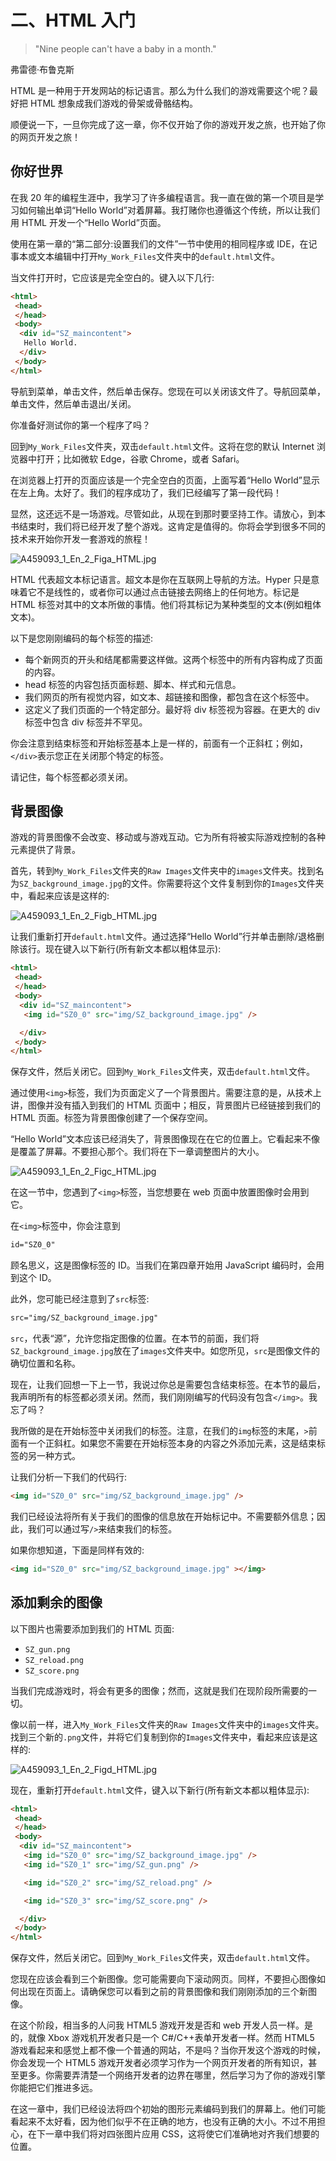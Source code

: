 # 二、HTML 入门

> "Nine people can't have a baby in a month."

弗雷德·布鲁克斯

HTML 是一种用于开发网站的标记语言。那么为什么我们的游戏需要这个呢？最好把 HTML 想象成我们游戏的骨架或骨骼结构。

顺便说一下，一旦你完成了这一章，你不仅开始了你的游戏开发之旅，也开始了你的网页开发之旅！

## 你好世界

在我 20 年的编程生涯中，我学习了许多编程语言。我一直在做的第一个项目是学习如何输出单词“Hello World”对着屏幕。我打赌你也遵循这个传统，所以让我们用 HTML 开发一个“Hello World”页面。

使用在第一章的“第二部分:设置我们的文件”一节中使用的相同程序或 IDE，在记事本或文本编辑中打开`My_Work_Files`文件夹中的`default.html`文件。

当文件打开时，它应该是完全空白的。键入以下几行:

```html
<html>
 <head>
 </head>
 <body>
  <div id="SZ_maincontent">
   Hello World.
  </div>
 </body>
</html>

```

导航到菜单，单击文件，然后单击保存。您现在可以关闭该文件了。导航回菜单，单击文件，然后单击退出/关闭。

你准备好测试你的第一个程序了吗？

回到`My_Work_Files`文件夹，双击`default.html`文件。这将在您的默认 Internet 浏览器中打开；比如微软 Edge，谷歌 Chrome，或者 Safari。

在浏览器上打开的页面应该是一个完全空白的页面，上面写着“Hello World”显示在左上角。太好了。我们的程序成功了，我们已经编写了第一段代码！

显然，这还远不是一场游戏。尽管如此，从现在到那时要坚持工作。请放心，到本书结束时，我们将已经开发了整个游戏。这肯定是值得的。你将会学到很多不同的技术来开始你开发一套游戏的旅程！

![A459093_1_En_2_Figa_HTML.jpg](img/A459093_1_En_2_Figa_HTML.jpg)

HTML 代表超文本标记语言。超文本是你在互联网上导航的方法。Hyper 只是意味着它不是线性的，或者你可以通过点击链接去网络上的任何地方。标记是 HTML 标签对其中的文本所做的事情。他们将其标记为某种类型的文本(例如粗体文本)。

以下是您刚刚编码的每个标签的描述:

*   每个新网页的开头和结尾都需要这样做。这两个标签中的所有内容构成了页面的内容。
*   head 标签的内容包括页面标题、脚本、样式和元信息。
*   我们网页的所有视觉内容，如文本、超链接和图像，都包含在这个标签中。
*   这定义了我们页面的一个特定部分。最好将 div 标签视为容器。在更大的 div 标签中包含 div 标签并不罕见。

你会注意到结束标签和开始标签基本上是一样的，前面有一个正斜杠；例如，`</div>`表示您正在关闭那个特定的标签。

请记住，每个标签都必须关闭。

## 背景图像

游戏的背景图像不会改变、移动或与游戏互动。它为所有将被实际游戏控制的各种元素提供了背景。

首先，转到`My_Work_Files`文件夹的`Raw Images`文件夹中的`images`文件夹。找到名为`SZ_background_image.jpg`的文件。你需要将这个文件复制到你的`Images`文件夹中，看起来应该是这样的:

![A459093_1_En_2_Figb_HTML.jpg](img/A459093_1_En_2_Figb_HTML.jpg)

让我们重新打开`default.html`文件。通过选择“Hello World”行并单击删除/退格删除该行。现在键入以下新行(所有新文本都以粗体显示):

```html
<html>
 <head>
 </head>
 <body>
  <div id="SZ_maincontent">
   <img id="SZ0_0" src="img/SZ_background_image.jpg" />

  </div>
 </body>
</html>

```

保存文件，然后关闭它。回到`My_Work_Files`文件夹，双击`default.html`文件。

通过使用`<img>`标签，我们为页面定义了一个背景图片。需要注意的是，从技术上讲，图像并没有插入到我们的 HTML 页面中；相反，背景图片已经链接到我们的 HTML 页面。标签为背景图像创建了一个保存空间。

“Hello World”文本应该已经消失了，背景图像现在在它的位置上。它看起来不像是覆盖了屏幕。不要担心那个。我们将在下一章调整图片的大小。

![A459093_1_En_2_Figc_HTML.jpg](img/A459093_1_En_2_Figc_HTML.jpg)

在这一节中，您遇到了`<img>`标签，当您想要在 web 页面中放置图像时会用到它。

在`<img>`标签中，你会注意到

```html
id="SZ0_0"

```

顾名思义，这是图像标签的 ID。当我们在第四章开始用 JavaScript 编码时，会用到这个 ID。

此外，您可能已经注意到了`src`标签:

```html
src="img/SZ_background_image.jpg"

```

`src`，代表“源”，允许您指定图像的位置。在本节的前面，我们将`SZ_background_image.jpg`放在了`images`文件夹中。如您所见，`src`是图像文件的确切位置和名称。

现在，让我们回想一下上一节，我说过你总是需要包含结束标签。在本节的最后，我声明所有的标签都必须关闭。然而，我们刚刚编写的代码没有包含`</img>`。我忘了吗？

我所做的是在开始标签中关闭我们的标签。注意，在我们的`img`标签的末尾，`>`前面有一个正斜杠。如果您不需要在开始标签本身的内容之外添加元素，这是结束标签的另一种方式。

让我们分析一下我们的代码行:

```html
<img id="SZ0_0" src="img/SZ_background_image.jpg" />

```

我们已经设法将所有关于我们的图像的信息放在开始标记中。不需要额外信息；因此，我们可以通过写`/>`来结束我们的标签。

如果你想知道，下面是同样有效的:

```html
<img id="SZ0_0" src="img/SZ_background_image.jpg" ></img>

```

## 添加剩余的图像

以下图片也需要添加到我们的 HTML 页面:

*   `SZ_gun.png`
*   `SZ_reload.png`
*   `SZ_score.png`

当我们完成游戏时，将会有更多的图像；然而，这就是我们在现阶段所需要的一切。

像以前一样，进入`My_Work_Files`文件夹的`Raw Images`文件夹中的`images`文件夹。找到三个新的`.png`文件，并将它们复制到你的`Images`文件夹中，看起来应该是这样的:

![A459093_1_En_2_Figd_HTML.jpg](img/A459093_1_En_2_Figd_HTML.jpg)

现在，重新打开`default.html`文件，键入以下新行(所有新文本都以粗体显示):

```html
<html>
 <head>
 </head>
 <body>
  <div id="SZ_maincontent">
   <img id="SZ0_0" src="img/SZ_background_image.jpg" />
   <img id="SZ0_1" src="img/SZ_gun.png" />

   <img id="SZ0_2" src="img/SZ_reload.png" />

   <img id="SZ0_3" src="img/SZ_score.png" />

  </div>
 </body>
</html>

```

保存文件，然后关闭它。回到`My_Work_Files`文件夹，双击`default.html`文件。

您现在应该会看到三个新图像。您可能需要向下滚动网页。同样，不要担心图像如何出现在页面上。请确保您可以看到之前的背景图像和我们刚刚添加的三个新图像。

在这个阶段，相当多的人问我 HTML5 游戏开发是否和 web 开发人员一样。是的，就像 Xbox 游戏机开发者只是一个 C#/C++表单开发者一样。然而 HTML5 游戏看起来和感觉上都不像一个普通的网站，不是吗？当你开发这个游戏的时候，你会发现一个 HTML5 游戏开发者必须学习作为一个网页开发者的所有知识，甚至更多。你需要弄清楚一个网络开发者的边界在哪里，然后学习为了你的游戏引擎你能把它们推进多远。

在这一章中，我们已经设法将四个初始的图形元素编码到我们的屏幕上。他们可能看起来不太好看，因为他们似乎不在正确的地方，也没有正确的大小。不过不用担心，在下一章中我们将对四张图片应用 CSS，这将使它们准确地对齐我们想要的位置。